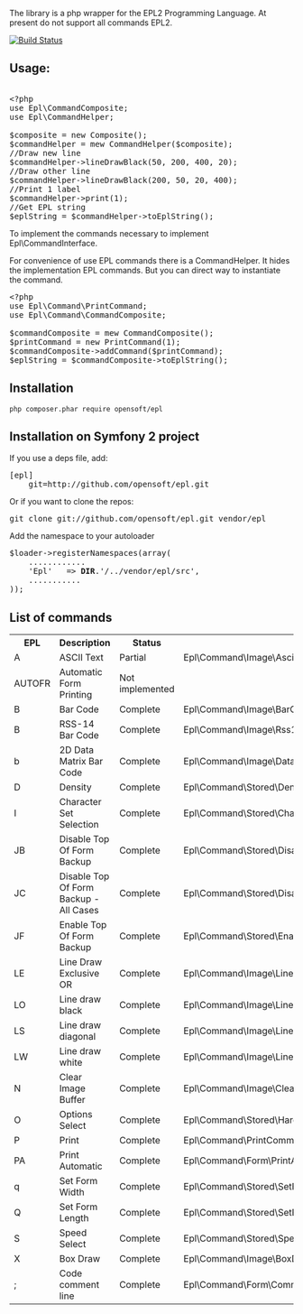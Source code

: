 The library is a php wrapper for the EPL2 Programming Language. At present do not support all commands EPL2.

[![Build Status](https://travis-ci.org/opensoft/epl.png?branch=master)](https://travis-ci.org/opensoft/epl)

<h2>Usage:</h2>

<pre>

&lt;?php
use Epl\CommandComposite;
use Epl\CommandHelper;

$composite = new Composite();
$commandHelper = mew CommandHelper($composite);
//Draw new line
$commandHelper-&gt;lineDrawBlack(50, 200, 400, 20);
//Draw other line
$commandHelper-&gt;lineDrawBlack(200, 50, 20, 400);
//Print 1 label
$commandHelper-&gt;print(1);
//Get EPL string
$eplString = $commandHelper-&gt;toEplString();
</pre>

<p>To implement the commands necessary to implement Epl\CommandInterface.</p>

<p>For convenience of use EPL commands there is a CommandHelper. It hides the implementation EPL commands.
But you can direct way to instantiate the command.</p>

<pre>
&lt;?php
use Epl\Command\PrintCommand;
use Epl\Command\CommandComposite;

$commandComposite = mew CommandComposite();
$printCommand = new PrintCommand(1);
$commandComposite-&gt;addCommand($printCommand);
$eplString = $commandComposite-&gt;toEplString();
</pre>

<h2>Installation</h2>

```php composer.phar require opensoft/epl```

<h2>Installation on Symfony 2 project</h2>
If you use a deps file, add:</p>

<pre>
[epl]
    git=http://github.com/opensoft/epl.git
</pre>

<p>Or if you want to clone the repos:</p>

<pre>
git clone git://github.com/opensoft/epl.git vendor/epl
</pre>

<p>Add the namespace to your autoloader</p>

<pre>
$loader-&gt;registerNamespaces(array(
    ............
    'Epl'   =&gt; <strong>DIR</strong>.'/../vendor/epl/src',
    ...........
));
</pre>

<h2>List of commands</h2>
<table>
  <tr>
<th>EPL</th>
<th>Description</th>
<th>Status</th>
<th>Class</th>
<th>Helper Method</th>
</tr><tr>
<td> A </td>
<td> ASCII Text </td>
<td> Partial </td>
<td> Epl\Command\Image\AsciiTextCommand </td>
<td> asciiText </td>
</tr><tr>
<td> AUTOFR </td>
<td> Automatic Form Printing </td>
<td> Not implemented </td>
<td> </td>
<td> </td>
</tr><tr>
<td> B </td>
<td> Bar Code </td>
<td> Complete </td>
<td> Epl\Command\Image\BarCodeCommand </td>
<td> barCode </td>
</tr><tr>
<td> B </td>
<td> RSS-14 Bar Code </td>
<td> Complete </td>
<td> Epl\Command\Image\Rss14BarCodeCommand </td>
<td> rss14BarCode </td>
</tr><tr>
<td> b </td>
<td> 2D Data Matrix Bar Code </td>
<td> Complete </td>
<td> Epl\Command\Image\DataMatrixBarCodeCommand </td>
<td> dataMatrixBarCode </td>
</tr><tr>
<td> D </td>
<td> Density </td>
<td> Complete </td>
<td> Epl\Command\Stored\DensityCommand </td>
<td> density </td>
</tr><tr>
<td> I </td>
<td> Character Set Selection </td>
<td> Complete </td>
<td> Epl\Command\Stored\CharacterSetSelectionCommand </td>
<td> characterSetSelection </td>
</tr><tr>
<td> JB </td>
<td> Disable Top Of Form Backup </td>
<td> Complete </td>
<td> Epl\Command\Stored\DisableTopOfFormBackupCommand </td>
<td> disableTopOfFormBackup </td>
</tr><tr>
<td> JC </td>
<td> Disable Top Of Form Backup - All Cases </td>
<td> Complete </td>
<td> Epl\Command\Stored\DisableTopOfFormBackupAllCasesCommand </td>
<td> disableTopOfFormBackupAllCases </td>
</tr><tr>
<td> JF </td>
<td> Enable Top Of Form Backup </td>
<td> Complete </td>
<td> Epl\Command\Stored\EnableTopOfFormBackupCommand </td>
<td> enableTopOfFormBackup </td>
</tr><tr>
<td> LE </td>
<td> Line Draw Exclusive OR </td>
<td> Complete </td>
<td> Epl\Command\Image\LineDrawExclusiveORCommand </td>
<td> lineDrawExclusiveOR </td>
</tr><tr>
<td> LO </td>
<td> Line draw black </td>
<td> Complete </td>
<td> Epl\Command\Image\LineDrawBlackCommand </td>
<td> lineDrawBlack </td>
</tr><tr>
<td> LS </td>
<td> Line draw diagonal </td>
<td> Complete </td>
<td> Epl\Command\Image\LineDrawDiagonalCommand </td>
<td> lineDrawDiagonal </td>
</tr><tr>
<td> LW </td>
<td> Line draw white </td>
<td> Complete </td>
<td> Epl\Command\Image\LineDrawWhiteCommand </td>
<td> lineDrawWhite </td>
</tr><tr>
<td> N </td>
<td> Clear Image Buffer </td>
<td> Complete </td>
<td> Epl\Command\Image\ClearImageBufferCommand </td>
<td> clearImageBuffer </td>
</tr><tr>
<td> O </td>
<td> Options Select </td>
<td> Complete </td>
<td> Epl\Command\Stored\HardwareOptionCommand </td>
<td> hardwareOption </td>
</tr><tr>
<td> P </td>
<td> Print </td>
<td> Complete </td>
<td> Epl\Command\PrintCommand </td>
<td> printLabel </td>
</tr><tr>
<td> PA </td>
<td> Print Automatic </td>
<td> Complete </td>
<td> Epl\Command\Form\PrintAutomaticCommand </td>
<td> printAutomatic </td>
</tr><tr>
<td> q </td>
<td> Set Form Width </td>
<td> Complete </td>
<td> Epl\Command\Stored\SetFormWidthCommand </td>
<td> setFormWidth </td>
</tr><tr>
<td> Q </td>
<td> Set Form Length </td>
<td> Complete </td>
<td> Epl\Command\Stored\SetFormLengthCommand </td>
<td> setFormLength </td>
</tr><tr>
<td> S </td>
<td> Speed Select </td>
<td> Complete </td>
<td> Epl\Command\Stored\SpeedCommand </td>
<td> speed </td>
</tr><tr>
<td> X </td>
<td> Box Draw </td>
<td> Complete </td>
<td> Epl\Command\Image\BoxDrawCommand </td>
<td> boxDraw </td>
</tr><tr>
<td> ; </td>
<td> Code comment line </td>
<td> Complete </td>
<td> Epl\Command\Form\CommentLineCommand </td>
<td> commentLine </td>
</tr>
</table>
